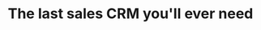 ---
title: "The last sales CRM you'll ever need"
description: Track and optimize your sales team in real time.
type: bannerless
---